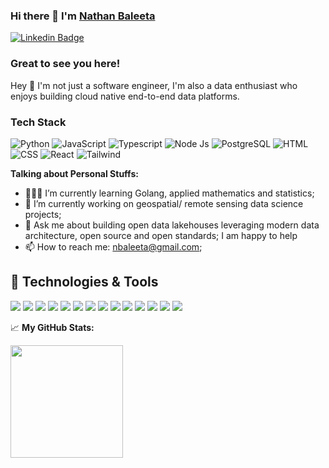 ### Hi there 👋 I'm <a href="#" target="_blank">Nathan Baleeta</a>

[![Linkedin Badge](https://img.shields.io/badge/-LinkedIn-0e76a8?style=flat-square&logo=Linkedin&logoColor=white)](https://www.linkedin.com/in/nathan-baleeta-5b69a2101/)

### Great to see you here!
Hey 👋 I'm not just a software engineer, I'm also a data enthusiast who enjoys building cloud native end-to-end data platforms.

### Tech Stack
![Python](https://img.shields.io/badge/python-3670A0?style=for-the-badge&logo=python&logoColor=ffdd54)
![JavaScript](https://img.shields.io/badge/-javascript-F7DF1E?&style=for-the-badge&logo=javascript&logoColor=black)
![Typescript](https://img.shields.io/badge/TypeScript-007ACC?style=for-the-badge&logo=typescript&logoColor=white)
![Node Js](https://img.shields.io/badge/Node.js-43853D?style=for-the-badge&logo=node.js&logoColor=white)
![PostgreSQL](https://img.shields.io/badge/postgresql-%2300f.svg?style=for-the-badge&logo=mysql&logoColor=white)
![HTML](https://img.shields.io/badge/HTML5-E34F26?style=for-the-badge&logo=html5&logoColor=white) 
![CSS](https://img.shields.io/badge/-css3-1572B6?&style=for-the-badge&logo=css3&logoColor=white)
![React](https://img.shields.io/badge/-ReactJS-grey?&style=for-the-badge&logo=react&logoColor=61DAFB)
![Tailwind](https://img.shields.io/badge/Tailwind-38B2AC?style=for-the-badge&logo=tailwind-css&logoColor=white)


**Talking about Personal Stuffs:**

- 👨🏻‍💻 I’m currently learning Golang, applied mathematics and statistics;
- 🚀 I’m currently working on geospatial/ remote sensing data science projects;
- 💬 Ask me about building open data lakehouses leveraging modern data architecture, open source and open standards; I am happy to help
- 📫 How to reach me: nbaleeta@gmail.com;

## 🔧 Technologies & Tools
![](https://img.shields.io/badge/OS-Linux-informational?style=flat&logo=linux&logoColor=white&color=2bbc8a)
![](https://img.shields.io/badge/Cloud-Azure-informational?style=flat&logo=azure&logoColor=white&color=2bbc8a)
![](https://img.shields.io/badge/Tools-Kubernetes-informational?style=flat&logo=kubernetes&logoColor=white&color=2bbc8a)
![](https://img.shields.io/badge/Tools-Docker-informational?style=flat&logo=docker&logoColor=white&color=2bbc8a)
![](https://img.shields.io/badge/Code-Python-informational?style=flat&logo=python&logoColor=white&color=2bbc8a)
![](https://img.shields.io/badge/Code-JavaScript-informational?style=flat&logo=javascript&logoColor=white&color=2bbc8a)
![](https://img.shields.io/badge/Code-NodeJs-informational?style=flat&logo=nodedotjs&logoColor=white&color=2bbc8a)
![](https://img.shields.io/badge/Code-ReactJs-informational?style=flat&logo=react&logoColor=white&color=2bbc8a)
![](https://img.shields.io/badge/Tools-Airflow-informational?style=flat&logo=airflow&logoColor=white&color=2bbc8a)
![](https://img.shields.io/badge/Tools-Trino-informational?style=flat&logo=trino&logoColor=white&color=2bbc8a)
![](https://img.shields.io/badge/Tools-Superset-informational?style=flat&logo=superset&logoColor=white&color=2bbc8a)
![](https://img.shields.io/badge/Tools-SQL-informational?style=flat&logo=sql&logoColor=white&color=2bbc8a)
![](https://img.shields.io/badge/Shell-Bash-informational?style=flat&logo=gnu-bash&logoColor=white&color=2bbc8a)
![](https://img.shields.io/badge/Cloud-GEE-informational?style=flat&logo=azure&logoColor=white&color=2bbc8a)





📈 **My GitHub Stats:**

<p>
  <img height="180em" src="https://github-readme-stats.vercel.app/api?username=nathanbaleeta&show_icons=true&hide_border=true&&count_private=true&include_all_commits=true" />
  <img height="180em" src="https://github-readme-stats.vercel.app/api/top-langs/?username=mnathanbaleeta&exclude_repo=K

</p>


- 😄 Pronouns: ...
- ⚡ Fun fact: ...
-->
